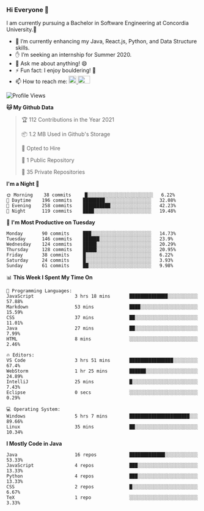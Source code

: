 ### Hi Everyone 👋
I am currently pursuing a Bachelor in Software Engineering at Concordia University.🏫

- 🌱 I’m currently enhancing my Java, React.js, Python, and Data Structure skills.
- ✋ I’m seeking an internship for Summer 2020.
- 💬 Ask me about anything! 😄
- ⚡ Fun fact: I enjoy bouldering! 🧗‍
- 📫 How to reach me: <a href="https://www.linkedin.com/in/siu-tong-ye/" target="_blank"> <img width="20px" width="32" src="https://cdn.jsdelivr.net/npm/simple-icons@v3/icons/linkedin.svg" /> </a> <a href="mailto:SiuTongYe@gmail.com" target="_blank"> <img height="20" width="32" src="https://cdn.jsdelivr.net/npm/simple-icons@v3/icons/gmail.svg" /> </a>

<!--START_SECTION:waka-->
![Profile Views](http://img.shields.io/badge/Profile%20Views-9-blue)

**🐱 My Github Data** 

> 🏆 112 Contributions in the Year 2021
 > 
> 📦 1.2 MB Used in Github's Storage 
 > 
> 💼 Opted to Hire
 > 
> 📜 1 Public Repository 
 > 
> 🔑 35 Private Repositories  
 > 
**I'm a Night 🦉** 

```text
🌞 Morning    38 commits     █░░░░░░░░░░░░░░░░░░░░░░░░   6.22% 
🌆 Daytime    196 commits    ████████░░░░░░░░░░░░░░░░░   32.08% 
🌃 Evening    258 commits    ██████████░░░░░░░░░░░░░░░   42.23% 
🌙 Night      119 commits    ████░░░░░░░░░░░░░░░░░░░░░   19.48%

```
📅 **I'm Most Productive on Tuesday** 

```text
Monday       90 commits     ███░░░░░░░░░░░░░░░░░░░░░░   14.73% 
Tuesday      146 commits    ██████░░░░░░░░░░░░░░░░░░░   23.9% 
Wednesday    124 commits    █████░░░░░░░░░░░░░░░░░░░░   20.29% 
Thursday     128 commits    █████░░░░░░░░░░░░░░░░░░░░   20.95% 
Friday       38 commits     █░░░░░░░░░░░░░░░░░░░░░░░░   6.22% 
Saturday     24 commits     █░░░░░░░░░░░░░░░░░░░░░░░░   3.93% 
Sunday       61 commits     ██░░░░░░░░░░░░░░░░░░░░░░░   9.98%

```


📊 **This Week I Spent My Time On** 

```text
💬 Programming Languages: 
JavaScript               3 hrs 18 mins       ██████████████░░░░░░░░░░░   57.88% 
Markdown                 53 mins             ████░░░░░░░░░░░░░░░░░░░░░   15.59% 
CSS                      37 mins             ██░░░░░░░░░░░░░░░░░░░░░░░   11.01% 
Java                     27 mins             ██░░░░░░░░░░░░░░░░░░░░░░░   7.99% 
HTML                     8 mins              ░░░░░░░░░░░░░░░░░░░░░░░░░   2.46%

🔥 Editors: 
VS Code                  3 hrs 51 mins       ████████████████░░░░░░░░░   67.4% 
WebStorm                 1 hr 25 mins        ██████░░░░░░░░░░░░░░░░░░░   24.89% 
IntelliJ                 25 mins             █░░░░░░░░░░░░░░░░░░░░░░░░   7.43% 
Eclipse                  0 secs              ░░░░░░░░░░░░░░░░░░░░░░░░░   0.29%

💻 Operating System: 
Windows                  5 hrs 7 mins        ██████████████████████░░░   89.66% 
Linux                    35 mins             ██░░░░░░░░░░░░░░░░░░░░░░░   10.34%

```

**I Mostly Code in Java** 

```text
Java                     16 repos            █████████████░░░░░░░░░░░░   53.33% 
JavaScript               4 repos             ███░░░░░░░░░░░░░░░░░░░░░░   13.33% 
Python                   4 repos             ███░░░░░░░░░░░░░░░░░░░░░░   13.33% 
CSS                      2 repos             █░░░░░░░░░░░░░░░░░░░░░░░░   6.67% 
TeX                      1 repo              ░░░░░░░░░░░░░░░░░░░░░░░░░   3.33%

```



<!--END_SECTION:waka-->
